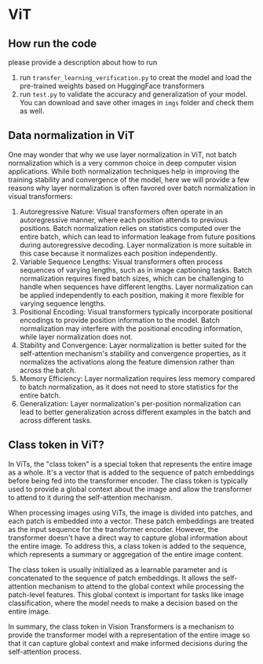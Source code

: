 # ViT
## How run the code
please provide a description about how to run
1. run `transfer_learning_verification.py` to creat the model and load the pre-trained weights based on HuggingFace transformers
2. run `test.py` to validate the accuracy and generalization of your model. You can download and save other images in `imgs` folder and check them as well.

## Data normalization in ViT
One may wonder that why we use layer normalization in ViT, not batch normalization which is a very common choice in deep computer vision applications.
While both normalization techniques help in improving the training stability and convergence of the model, here we will provide a few reasons why layer normalization is often favored over batch normalization in visual transformers:

1. Autoregressive Nature: Visual transformers often operate in an autoregressive manner, where each position attends to previous positions. Batch normalization relies on statistics computed over the entire batch, which can lead to information leakage from future positions during autoregressive decoding. Layer normalization is more suitable in this case because it normalizes each position independently.
2. Variable Sequence Lengths: Visual transformers often process sequences of varying lengths, such as in image captioning tasks. Batch normalization requires fixed batch sizes, which can be challenging to handle when sequences have different lengths. Layer normalization can be applied independently to each position, making it more flexible for varying sequence lengths.
3. Positional Encoding: Visual transformers typically incorporate positional encodings to provide position information to the model. Batch normalization may interfere with the positional encoding information, while layer normalization does not.
4. Stability and Convergence: Layer normalization is better suited for the self-attention mechanism's stability and convergence properties, as it normalizes the activations along the feature dimension rather than across the batch.
5. Memory Efficiency: Layer normalization requires less memory compared to batch normalization, as it does not need to store statistics for the entire batch.
6. Generalization: Layer normalization's per-position normalization can lead to better generalization across different examples in the batch and across different tasks.

## Class token in ViT?
In ViTs, the "class token" is a special token that represents the entire image as a whole. It's a vector that is added to the sequence of patch embeddings before being fed into the transformer encoder. The class token is typically used to provide a global context about the image and allow the transformer to attend to it during the self-attention mechanism.

When processing images using ViTs, the image is divided into patches, and each patch is embedded into a vector. These patch embeddings are treated as the input sequence for the transformer encoder. However, the transformer doesn't have a direct way to capture global information about the entire image. To address this, a class token is added to the sequence, which represents a summary or aggregation of the entire image content.

The class token is usually initialized as a learnable parameter and is concatenated to the sequence of patch embeddings. It allows the self-attention mechanism to attend to the global context while processing the patch-level features. This global context is important for tasks like image classification, where the model needs to make a decision based on the entire image.

In summary, the class token in Vision Transformers is a mechanism to provide the transformer model with a representation of the entire image so that it can capture global context and make informed decisions during the self-attention process.